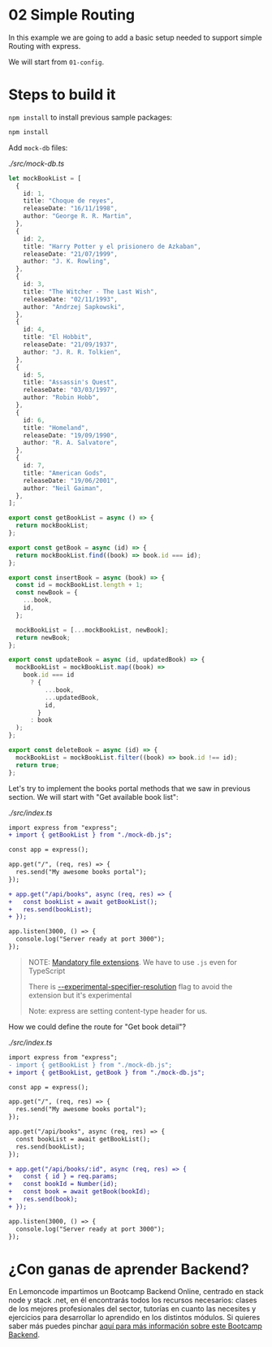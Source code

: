 # 02 Simple Routing

In this example we are going to add a basic setup needed to support simple Routing with express.

We will start from `01-config`.

# Steps to build it

`npm install` to install previous sample packages:

```bash
npm install

```

Add `mock-db` files:

_./src/mock-db.ts_

```typescript
let mockBookList = [
  {
    id: 1,
    title: "Choque de reyes",
    releaseDate: "16/11/1998",
    author: "George R. R. Martin",
  },
  {
    id: 2,
    title: "Harry Potter y el prisionero de Azkaban",
    releaseDate: "21/07/1999",
    author: "J. K. Rowling",
  },
  {
    id: 3,
    title: "The Witcher - The Last Wish",
    releaseDate: "02/11/1993",
    author: "Andrzej Sapkowski",
  },
  {
    id: 4,
    title: "El Hobbit",
    releaseDate: "21/09/1937",
    author: "J. R. R. Tolkien",
  },
  {
    id: 5,
    title: "Assassin's Quest",
    releaseDate: "03/03/1997",
    author: "Robin Hobb",
  },
  {
    id: 6,
    title: "Homeland",
    releaseDate: "19/09/1990",
    author: "R. A. Salvatore",
  },
  {
    id: 7,
    title: "American Gods",
    releaseDate: "19/06/2001",
    author: "Neil Gaiman",
  },
];

export const getBookList = async () => {
  return mockBookList;
};

export const getBook = async (id) => {
  return mockBookList.find((book) => book.id === id);
};

export const insertBook = async (book) => {
  const id = mockBookList.length + 1;
  const newBook = {
    ...book,
    id,
  };

  mockBookList = [...mockBookList, newBook];
  return newBook;
};

export const updateBook = async (id, updatedBook) => {
  mockBookList = mockBookList.map((book) =>
    book.id === id
      ? {
          ...book,
          ...updatedBook,
          id,
        }
      : book
  );
};

export const deleteBook = async (id) => {
  mockBookList = mockBookList.filter((book) => book.id !== id);
  return true;
};
```

Let's try to implement the books portal methods that we saw in previous section. We will start with "Get available book list":

_./src/index.ts_

```diff
import express from "express";
+ import { getBookList } from "./mock-db.js";

const app = express();

app.get("/", (req, res) => {
  res.send("My awesome books portal");
});

+ app.get("/api/books", async (req, res) => {
+   const bookList = await getBookList();
+   res.send(bookList);
+ });

app.listen(3000, () => {
  console.log("Server ready at port 3000");
});

```

> NOTE: [Mandatory file extensions](https://nodejs.org/api/esm.html#mandatory-file-extensions). We have to use `.js` even for TypeScript
>
> There is [--experimental-specifier-resolution](https://nodejs.org/api/all.html#all_cli_node_optionsoptions) flag to avoid the extension but it's experimental
>
> Note: express are setting content-type header for us.

How we could define the route for "Get book detail"?

_./src/index.ts_

```diff
import express from "express";
- import { getBookList } from "./mock-db.js";
+ import { getBookList, getBook } from "./mock-db.js";

const app = express();

app.get("/", (req, res) => {
  res.send("My awesome books portal");
});

app.get("/api/books", async (req, res) => {
  const bookList = await getBookList();
  res.send(bookList);
});

+ app.get("/api/books/:id", async (req, res) => {
+   const { id } = req.params;
+   const bookId = Number(id);
+   const book = await getBook(bookId);
+   res.send(book);
+ });

app.listen(3000, () => {
  console.log("Server ready at port 3000");
});

```

# ¿Con ganas de aprender Backend?

En Lemoncode impartimos un Bootcamp Backend Online, centrado en stack node y stack .net, en él encontrarás todos los recursos necesarios: clases de los mejores profesionales del sector, tutorías en cuanto las necesites y ejercicios para desarrollar lo aprendido en los distintos módulos. Si quieres saber más puedes pinchar [aquí para más información sobre este Bootcamp Backend](https://lemoncode.net/bootcamp-backend#bootcamp-backend/banner).
